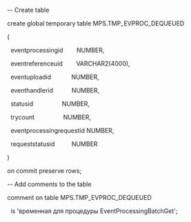 -- Create table

create global temporary table MPS.TMP_EVPROC_DEQUEUED

(

  eventprocessingid        NUMBER,

  eventreferenceuid        VARCHAR2(4000),

  eventuploadid            NUMBER,

  eventhandlerid           NUMBER,

  statusid                 NUMBER,

  trycount                 NUMBER,

  eventprocessingrequestid NUMBER,

  requeststatusid          NUMBER

)

on commit preserve rows;

-- Add comments to the table

comment on table MPS.TMP_EVPROC_DEQUEUED

  is 'временная для процедуры EventProcessingBatchGet';